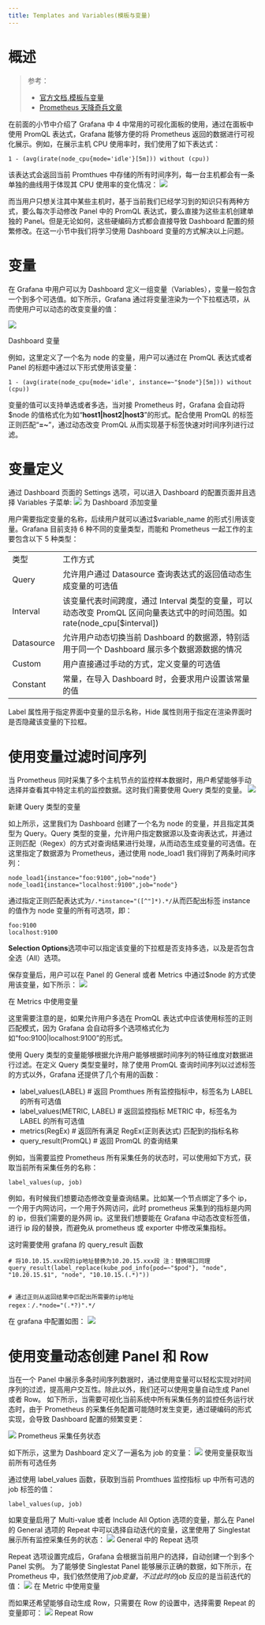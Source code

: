 ```yaml
---
title: Templates and Variables(模板与变量)
---
```


# 概述

> 参考：
>
> - [官方文档,模板与变量](https://grafana.com/docs/grafana/latest/variables/)
> - [Prometheus 天降奇兵文章](https://yunlzheng.gitbook.io/prometheus-book/part-ii-prometheus-jin-jie/grafana/templating)

在前面的小节中介绍了 Grafana 中 4 中常用的可视化面板的使用，通过在面板中使用 PromQL 表达式，Grafana 能够方便的将 Prometheus 返回的数据进行可视化展示。例如，在展示主机 CPU 使用率时，我们使用了如下表达式：

    1 - (avg(irate(node_cpu{mode='idle'}[5m])) without (cpu))

该表达式会返回当前 Promthues 中存储的所有时间序列，每一台主机都会有一条单独的曲线用于体现其 CPU 使用率的变化情况：
![](https://notes-learning.oss-cn-beijing.aliyuncs.com/kct3zl/1616067851128-b841ca2a-6a47-4d36-a92c-1b1b28f4000d.png)

而当用户只想关注其中某些主机时，基于当前我们已经学习到的知识只有两种方式，要么每次手动修改 Panel 中的 PromQL 表达式，要么直接为这些主机创建单独的 Panel。但是无论如何，这些硬编码方式都会直接导致 Dashboard 配置的频繁修改。在这一小节中我们将学习使用 Dashboard 变量的方式解决以上问题。

# 变量

在 Grafana 中用户可以为 Dashboard 定义一组变量（Variables），变量一般包含一个到多个可选值。如下所示，Grafana 通过将变量渲染为一个下拉框选项，从而使用户可以动态的改变变量的值：

![](https://notes-learning.oss-cn-beijing.aliyuncs.com/kct3zl/1616067851360-808effbf-a69f-4123-86d3-1a90d373fa18.png)

Dashboard 变量

例如，这里定义了一个名为 node 的变量，用户可以通过在 PromQL 表达式或者 Panel 的标题中通过以下形式使用该变量：

    1 - (avg(irate(node_cpu{mode='idle', instance=~"$node"}[5m])) without (cpu))

变量的值可以支持单选或者多选，当对接 Prometheus 时，Grafana 会自动将$node 的值格式化为如“**host1|host2|host3**”的形式。配合使用 PromQL 的标签正则匹配“**=~**”，通过动态改变 PromQL 从而实现基于标签快速对时间序列进行过滤。

# 变量定义

通过 Dashboard 页面的 Settings 选项，可以进入 Dashboard 的配置页面并且选择 Variables 子菜单:
![](https://notes-learning.oss-cn-beijing.aliyuncs.com/kct3zl/1616067851069-bf8ea850-c067-42af-b078-7fa1bbd154e9.png)
为 Dashboard 添加变量

用户需要指定变量的名称，后续用户就可以通过$variable_name 的形式引用该变量。Grafana 目前支持 6 种不同的变量类型，而能和 Prometheus 一起工作的主要包含以下 5 种类型：

|            |                                                                                                                             |
| ---------- | --------------------------------------------------------------------------------------------------------------------------- |
| 类型       | 工作方式                                                                                                                    |
| Query      | 允许用户通过 Datasource 查询表达式的返回值动态生成变量的可选值                                                              |
| Interval   | 该变量代表时间跨度，通过 Interval 类型的变量，可以动态改变 PromQL 区间向量表达式中的时间范围。如 rate(node_cpu\[$interval]) |
| Datasource | 允许用户动态切换当前 Dashboard 的数据源，特别适用于同一个 Dashboard 展示多个数据源数据的情况                                |
| Custom     | 用户直接通过手动的方式，定义变量的可选值                                                                                    |
| Constant   | 常量，在导入 Dashboard 时，会要求用户设置该常量的值                                                                         |

Label 属性用于指定界面中变量的显示名称，Hide 属性则用于指定在渲染界面时是否隐藏该变量的下拉框。

# 使用变量过滤时间序列

当 Prometheus 同时采集了多个主机节点的监控样本数据时，用户希望能够手动选择并查看其中特定主机的监控数据。这时我们需要使用 Query 类型的变量。
![](https://notes-learning.oss-cn-beijing.aliyuncs.com/kct3zl/1616067851059-59709ed9-d567-4859-89ae-6344f4bf1f92.png)

新建 Query 类型的变量

如上所示，这里我们为 Dashboard 创建了一个名为 node 的变量，并且指定其类型为 Query。Query 类型的变量，允许用户指定数据源以及查询表达式，并通过正则匹配（Regex）的方式对查询结果进行处理，从而动态生成变量的可选值。在这里指定了数据源为 Prometheus，通过使用 node_load1 我们得到了两条时间序列：

    node_load1{instance="foo:9100",job="node"}
    node_load1{instance="localhost:9100",job="node"}

通过指定正则匹配表达式为`/.*instance="([^"]*).*/`从而匹配出标签 instance 的值作为 node 变量的所有可选项，即：

    foo:9100
    localhost:9100

**Selection Options**选项中可以指定该变量的下拉框是否支持多选，以及是否包含全选（All）选项。

保存变量后，用户可以在 Panel 的 General 或者 Metrics 中通过$node 的方式使用该变量，如下所示：
![](https://notes-learning.oss-cn-beijing.aliyuncs.com/kct3zl/1616067851042-b846b8f9-37c3-48b8-9e4b-127319beb2df.png)

在 Metrics 中使用变量

这里需要注意的是，如果允许用户多选在 PromQL 表达式中应该使用标签的正则匹配模式，因为 Grafana 会自动将多个选项格式化为如“foo:9100|localhost:9100”的形式。

使用 Query 类型的变量能够根据允许用户能够根据时间序列的特征维度对数据进行过滤。在定义 Query 类型变量时，除了使用 PromQL 查询时间序列以过滤标签的方式以外，Grafana 还提供了几个有用的函数：

- label_values(LABEL) # 返回 Promthues 所有监控指标中，标签名为 LABEL 的所有可选值
- label_values(METRIC, LABEL) # 返回监控指标 METRIC 中，标签名为 LABEL 的所有可选值
- metrics(RegEx) # 返回所有满足 RegEx(正则表达式) 匹配到的指标名称
- query_result(PromQL) # 返回 PromQL 的查询结果

例如，当需要监控 Prometheus 所有采集任务的状态时，可以使用如下方式，获取当前所有采集任务的名称：

    label_values(up, job)

例如，有时候我们想要动态修改变量查询结果。比如某一个节点绑定了多个 ip，一个用于内网访问，一个用于外网访问，此时 prometheus 采集到的指标是内网的 ip，但我们需要的是外网 ip。这里我们想要能在 Grafana 中动态改变标签值，进行 ip 段的替换，而避免从 prometheus 或 exporter 中修改采集指标。

这时需要使用 grafana 的 query_result 函数

    # 将10.10.15.xxx段的ip地址替换为10.20.15.xxx段 注：替换端口同理
    query_result(label_replace(kube_pod_info{pod=~"$pod"}, "node", "10.20.15.$1", "node", "10.10.15.(.*)"))


    # 通过正则从返回结果中匹配出所需要的ip地址
    regex：/.*node="(.*?)".*/

在 grafana 中配置如图：
![](https://notes-learning.oss-cn-beijing.aliyuncs.com/kct3zl/1616067851071-4ddd8696-d110-474a-8014-49824a3f7119.png)

# 使用变量动态创建 Panel 和 Row

当在一个 Panel 中展示多条时间序列数据时，通过使用变量可以轻松实现对时间序列的过滤，提高用户交互性。除此以外，我们还可以使用变量自动生成 Panel 或者 Row。 如下所示，当需要可视化当前系统中所有采集任务的监控任务运行状态时，由于 Prometheus 的采集任务配置可能随时发生变更，通过硬编码的形式实现，会导致 Dashboard 配置的频繁变更：

![](https://notes-learning.oss-cn-beijing.aliyuncs.com/kct3zl/1616067851119-aa1bcd6d-8e23-4cd9-95be-3db2e40ce360.png)
Prometheus 采集任务状态

如下所示，这里为 Dashboard 定义了一遍名为 job 的变量：
![](https://notes-learning.oss-cn-beijing.aliyuncs.com/kct3zl/1616067851059-05a9e06b-9215-4768-9126-542c61e9d70f.png)
使用变量获取当前所有可选任务

通过使用 label_values 函数，获取到当前 Promthues 监控指标 up 中所有可选的 job 标签的值：

    label_values(up, job)

如果变量启用了 Multi-value 或者 Include All Option 选项的变量，那么在 Panel 的 General 选项的 Repeat 中可以选择自动迭代的变量，这里使用了 Singlestat 展示所有监控采集任务的状态：
![](https://notes-learning.oss-cn-beijing.aliyuncs.com/kct3zl/1616067851091-b6fcaadd-b2aa-41c1-957e-039bc878dbc6.png)
General 中的 Repeat 选项

Repeat 选项设置完成后，Grafana 会根据当前用户的选择，自动创建一个到多个 Panel 实例。 为了能够使 Singlestat Panel 能够展示正确的数据，如下所示，在 Prometheus 中，我们依然使用了$job变量，不过此时的$job 反应的是当前迭代的值：
![](https://notes-learning.oss-cn-beijing.aliyuncs.com/kct3zl/1616067851115-f60eb991-5dbb-4c33-8cd2-58639c7001c6.png)
在 Metric 中使用变量

而如果还希望能够自动生成 Row，只需要在 Row 的设置中，选择需要 Repeat 的变量即可：
![](https://notes-learning.oss-cn-beijing.aliyuncs.com/kct3zl/1616067851130-ac817567-fee3-40c3-b4e1-d5f07f86cf8d.png)
Repeat Row
